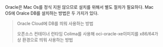Oracle은 Mac Os를 정식 지원 않으므로 설치를 위해서 별도 절차가 필요하다.
Mac OS에 Oralce DB를 설치하는 방법은 두 가지가 있다.

> Oracle Cloud에 DB를 띄워 사용하는 방법
> 
> 오픈소스 컨테이너 런타임 Colima를 사용해 oci-oracle-xe이미지를 x86/64가상 환경으로 띄워 사용하는 방법

